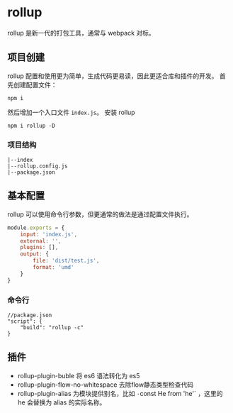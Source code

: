 # rollup
rollup 是新一代的打包工具，通常与 webpack 对标。

## 项目创建
rollup 配置和使用更为简单，生成代码更易读，因此更适合库和插件的开发。
首先创建配置文件：
```
npm i
```
然后增加一个入口文件 `index.js`。
安装 rollup
```
npm i rollup -D
```
### 项目结构
```
|--index
|--rollup.config.js
|--package.json
```

## 基本配置
rollup 可以使用命令行参数，但更通常的做法是通过配置文件执行。
```javascript
module.exports = {
    input: 'index.js',
    external: '',
    plugins: [],
    output: {
        file: 'dist/test.js',
        format: 'umd'
    }
}
```
### 命令行
```
//package.json
"script": {
    "build": "rollup -c"
}
```

## 插件
- rollup-plugin-buble 将 es6 语法转化为 es5
- rollup-plugin-flow-no-whitespace 去除flow静态类型检查代码
- rollup-plugin-alias 为模块提供别名，比如 `·`const He from 'he'` ，这里的 he 会替换为 alias 的实际名称。
